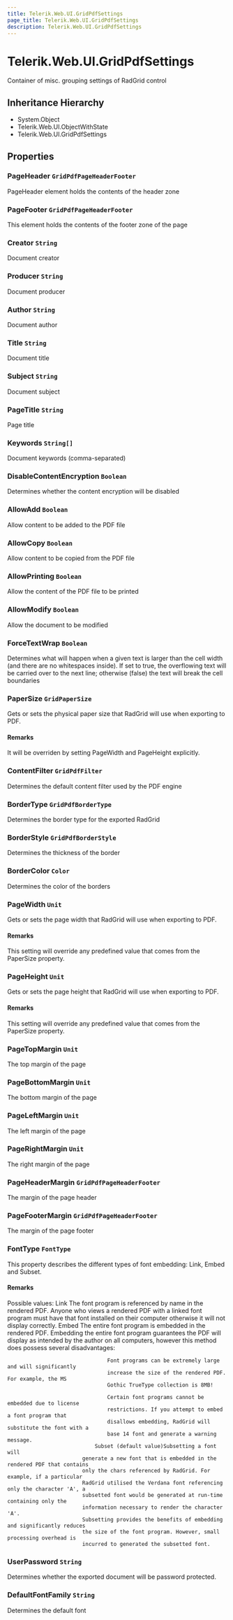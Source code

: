 ```yaml
---
title: Telerik.Web.UI.GridPdfSettings
page_title: Telerik.Web.UI.GridPdfSettings
description: Telerik.Web.UI.GridPdfSettings
---
```


# Telerik.Web.UI.GridPdfSettings

Container of misc. grouping settings of RadGrid control

## Inheritance Hierarchy

* System.Object
* Telerik.Web.UI.ObjectWithState
* Telerik.Web.UI.GridPdfSettings

## Properties

###  PageHeader `GridPdfPageHeaderFooter`

PageHeader element holds the contents of the header zone

###  PageFooter `GridPdfPageHeaderFooter`

This element holds the contents of the footer zone of the page

###  Creator `String`

Document creator

###  Producer `String`

Document producer

###  Author `String`

Document author

###  Title `String`

Document title

###  Subject `String`

Document subject

###  PageTitle `String`

Page title

###  Keywords `String[]`

Document keywords (comma-separated)

###  DisableContentEncryption `Boolean`

Determines whether the content encryption will be disabled

###  AllowAdd `Boolean`

Allow content to be added to the PDF file

###  AllowCopy `Boolean`

Allow content to be copied from the PDF file

###  AllowPrinting `Boolean`

Allow the content of the PDF file to be printed

###  AllowModify `Boolean`

Allow the document to be modified

###  ForceTextWrap `Boolean`

Determines what will happen when a given text is larger than the cell width (and there are no whitespaces inside). 
            If set to true, the overflowing text will be carried over to the next line; otherwise (false) the text will break the cell boundaries

###  PaperSize `GridPaperSize`

Gets or sets the physical paper size that RadGrid will use when exporting to PDF.

#### Remarks
It will be overriden by setting PageWidth and PageHeight explicitly.

###  ContentFilter `GridPdfFilter`

Determines the default content filter used by the PDF engine

###  BorderType `GridPdfBorderType`

Determines the border type for the exported RadGrid

###  BorderStyle `GridPdfBorderStyle`

Determines the thickness of the border

###  BorderColor `Color`

Determines the color of the borders

###  PageWidth `Unit`

Gets or sets the page width that RadGrid will use when exporting to PDF.

#### Remarks
This setting will override any predefined value that comes from the PaperSize property.

###  PageHeight `Unit`

Gets or sets the page height that RadGrid will use when exporting to PDF.

#### Remarks
This setting will override any predefined value that comes from the PaperSize property.

###  PageTopMargin `Unit`

The top margin of the page

###  PageBottomMargin `Unit`

The bottom margin of the page

###  PageLeftMargin `Unit`

The left margin of the page

###  PageRightMargin `Unit`

The right margin of the page

###  PageHeaderMargin `GridPdfPageHeaderFooter`

The margin of the page header

###  PageFooterMargin `GridPdfPageHeaderFooter`

The margin of the page footer

###  FontType `FontType`

This property describes the different types of font embedding: Link,
                Embed and Subset.

#### Remarks
Possible values: 
                Link
                            The font program is referenced by name in the rendered PDF. Anyone who
                            views a rendered PDF with a linked font program must have that font
                            installed on their computer otherwise it will not display correctly.
                        Embed
                            The entire font program is embedded in the rendered PDF. Embedding the
                            entire font program guarantees the PDF will display as intended by the
                            author on all computers, however this method does possess several
                            disadvantages:
                        
                                    Font programs can be extremely large and will significantly
                                    increase the size of the rendered PDF. For example, the MS
                                    Gothic TrueType collection is 8MB!
                                
                                    Certain font programs cannot be embedded due to license
                                    restrictions. If you attempt to embed a font program that
                                    disallows embedding, RadGrid will substitute the font with a
                                    base 14 font and generate a warning message.
                                Subset (default value)Subsetting a font will
                            generate a new font that is embedded in the rendered PDF that contains
                            only the chars referenced by RadGrid. For example, if a particular
                            RadGrid utilised the Verdana font referencing only the character 'A', a
                            subsetted font would be generated at run-time containing only the
                            information necessary to render the character 'A'.
                            Subsetting provides the benefits of embedding and significantly reduces
                            the size of the font program. However, small processing overhead is
                            incurred to generated the subsetted font.

###  UserPassword `String`

Determines whether the exported document will be password protected.

###  DefaultFontFamily `String`

Determines the default font

